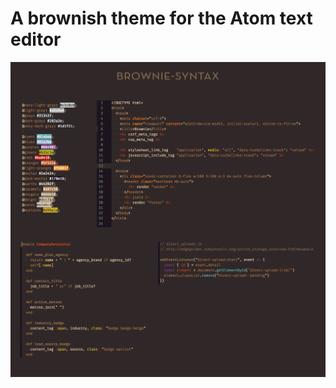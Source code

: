 # A brownish theme for the Atom text editor

![Image of the brownie-syntax theme](https://github.com/memoht/brownie-syntax/raw/master/atom-sample.png)
